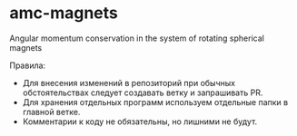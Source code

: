 # amc-magnets
Angular momentum conservation in the system of rotating spherical magnets

Правила:
- Для внесения изменений в репозиторий при обычных обстоятельствах следует создавать ветку и запрашивать PR.
- Для хранения отдельных программ используем отдельные папки в главной ветке.
- Комментарии к коду не обязательны, но лишними не будут.